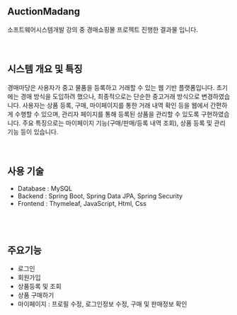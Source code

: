 ## AuctionMadang
소프트웨어시스템개발 강의 중 경매쇼핑몰 프로젝트 진행한 결과물 입니다.
  <br>  <br>  <br>
## 시스템 개요 및 특징
경매마당은 사용자가 중고 물품을 등록하고 거래할 수 있는 웹 기반 플랫폼입니다. 초기에는 경매 방식을 도입하려 했으나, 최종적으로는 단순한 중고거래 방식으로 변경하였습니다. 사용자는 상품 등록, 구매, 마이페이지를 통한 거래 내역 확인 등을 웹에서 간편하게 수행할 수 있으며, 관리자 페이지를 통해 등록된 상품을 관리할 수 있도록 구현하였습니다. 주요 특징으로는 마이페이지 기능(구매/판매/등록 내역 조회), 상품 등록 및 관리 기능 등이 있습니다.
  <br>  <br>  <br>
## 사용 기술
- Database : MySQL <br>
- Backend :  Spring Boot, Spring Data JPA, Spring Security  <br>
- Frontend : Thymeleaf, JavaScript, Html, Css <br>
  <br>  <br>  <br>
## 주요기능
- 로그인 <br>
- 회원가입 <br>
- 상품등록 및 조회 <br>
- 상품 구매하기 <br>
- 마이페이지 : 프로필 수정, 로그인정보 수정, 구매 및 판매정보 확인  <br>
